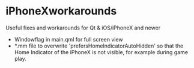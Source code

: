 # iPhoneXworkarounds
Useful  fixes and workarounds for Qt &amp; iOS/iPhoneX and newer

- Windowflag in main.qml for full screen view
- *.mm file to overwrite 'prefersHomeIndicatorAutoHidden' so that the Home Indicator of the iPhoneX is not visible, for example during game play.

